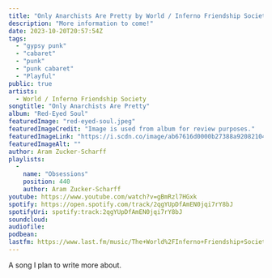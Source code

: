 ```yaml
---
title: "Only Anarchists Are Pretty by World / Inferno Friendship Society"
description: "More information to come!"
date: 2023-10-20T20:57:54Z
tags:
  - "gypsy punk"
  - "cabaret"
  - "punk"
  - "punk cabaret"
  - "Playful"
public: true
artists:
  - World / Inferno Friendship Society
songtitle: "Only Anarchists Are Pretty"
album: "Red-Eyed Soul"
featuredImage: "red-eyed-soul.jpeg"
featuredImageCredit: "Image is used from album for review purposes."
featuredImageLink: "https://i.scdn.co/image/ab67616d0000b27388a9208210419166d932575f"
featuredImageAlt: ""
author: Aram Zucker-Scharff
playlists:
  -
    name: "Obsessions"
    position: 440
    author: Aram Zucker-Scharff
youtube: https://www.youtube.com/watch?v=gBmRzl7HGxk
spotify: https://open.spotify.com/track/2qgYUpDfAmEN0jqi7rY8bJ
spotifyUri: spotify:track:2qgYUpDfAmEN0jqi7rY8bJ
soundcloud:
audiofile:
podbean:
lastfm: https://www.last.fm/music/The+World%2FInferno+Friendship+Society/_/Only+Anarchists+are+Pretty
---
```


A song I plan to write more about.
		